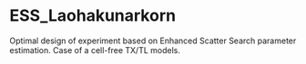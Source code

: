 # ESS_Laohakunarkorn
Optimal design of experiment based on Enhanced Scatter Search parameter estimation. Case of a cell-free TX/TL models.
